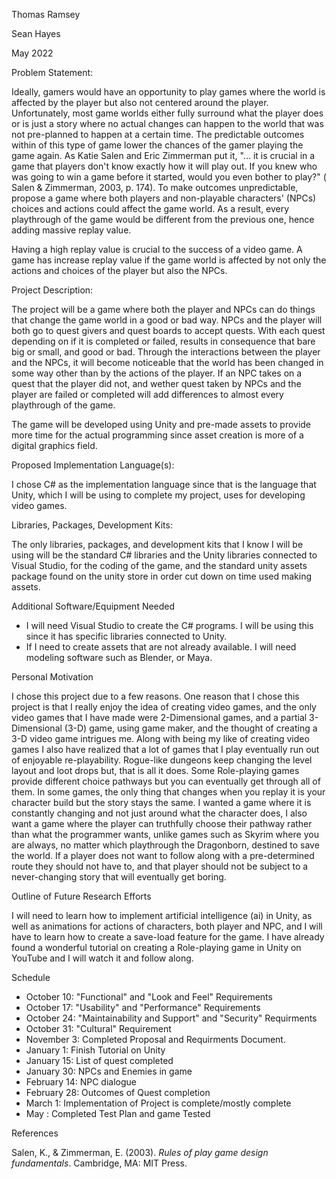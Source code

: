 Thomas Ramsey

Sean Hayes

May 2022

Problem Statement:

Ideally, gamers would have an opportunity to play games where the world is affected by the player but also not centered around the player. Unfortunately, most game worlds either fully surround what the player does or is just a story where no actual changes can happen to the world that was not pre-planned to happen at a certain time. The predictable outcomes within of this type of game lower the chances of the gamer playing the game again. As Katie Salen and Eric Zimmerman put it, &quot;... it is crucial in a game that players don&#39;t know exactly how it will play out. If you knew who was going to win a game before it started, would you even bother to play?&quot; ( Salen &amp; Zimmerman, 2003, p. 174). To make outcomes unpredictable, propose a game where both players and non-playable characters&#39; (NPCs) choices and actions could affect the game world. As a result, every playthrough of the game would be different from the previous one, hence adding massive replay value.

Having a high replay value is crucial to the success of a video game. A game has increase replay value if the game world is affected by not only the actions and choices of the player but also the NPCs.

Project Description:

The project will be a game where both the player and NPCs can do things that change the game world in a good or bad way. NPCs and the player will both go to quest givers and quest boards to accept quests. With each quest depending on if it is completed or failed, results in consequence that bare big or small, and good or bad. Through the interactions between the player and the NPCs, it will become noticeable that the world has been changed in some way other than by the actions of the player. If an NPC takes on a quest that the player did not, and wether quest taken by NPCs and the player are failed or completed will add differences to almost every playthrough of the game.

The game will be developed using Unity and pre-made assets to provide more time for the actual programming since asset creation is more of a digital graphics field.

Proposed Implementation Language(s):

I chose C# as the implementation language since that is the language that Unity, which I will be using to complete my project, uses for developing video games.

Libraries, Packages, Development Kits:

The only libraries, packages, and development kits that I know I will be using will be the standard C# libraries and the Unity libraries connected to Visual Studio, for the coding of the game, and the standard unity assets package found on the unity store in order cut down on time used making assets.

Additional Software/Equipment Needed

- I will need Visual Studio to create the C# programs. I will be using this since it has specific libraries connected to Unity.
- If I need to create assets that are not already available. I will need modeling software such as Blender, or Maya.

Personal Motivation

I chose this project due to a few reasons. One reason that I chose this project is that I really enjoy the idea of creating video games, and the only video games that I have made were 2-Dimensional games, and a partial 3-Dimensional (3-D) game, using game maker, and the thought of creating a 3-D video game intrigues me. Along with being my like of creating video games I also have realized that a lot of games that I play eventually run out of enjoyable re-playability. Rogue-like dungeons keep changing the level layout and loot drops but, that is all it does. Some Role-playing games provide different choice pathways but you can eventually get through all of them. In some games, the only thing that changes when you replay it is your character build but the story stays the same. I wanted a game where it is constantly changing and not just around what the character does, I also want a game where the player can truthfully choose their pathway rather than what the programmer wants, unlike games such as Skyrim where you are always, no matter which playthrough the Dragonborn, destined to save the world. If a player does not want to follow along with a pre-determined route they should not have to, and that player should not be subject to a never-changing story that will eventually get boring.

Outline of Future Research Efforts

I will need to learn how to implement artificial intelligence (ai) in Unity, as well as animations for actions of characters, both player and NPC, and I will have to learn how to create a save-load feature for the game. I have already found a wonderful tutorial on creating a Role-playing game in Unity on YouTube and I will watch it and follow along.

Schedule

- October 10: &quot;Functional&quot; and &quot;Look and Feel&quot; Requirements
- October 17: &quot;Usability&quot; and &quot;Performance&quot; Requirements
- October 24: &quot;Maintainability and Support&quot; and &quot;Security&quot; Requirments
- October 31: &quot;Cultural&quot; Requirement
- November 3: Completed Proposal and Requirments Document.
- January 1: Finish Tutorial on Unity
- January 15: List of quest completed
- January 30: NPCs and Enemies in game
- February 14: NPC dialogue 
- February 28: Outcomes of Quest completion
- March 1: Implementation of Project is complete/mostly complete
- May : Completed Test Plan and game Tested

References

Salen, K., &amp; Zimmerman, E. (2003). _Rules of play game design fundamentals_. Cambridge, MA: MIT Press.
